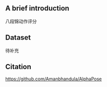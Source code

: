 ## A brief introduction

八段锦动作评分

## Dataset

待补充


## Citation

https://github.com/Amanbhandula/AlphaPose




